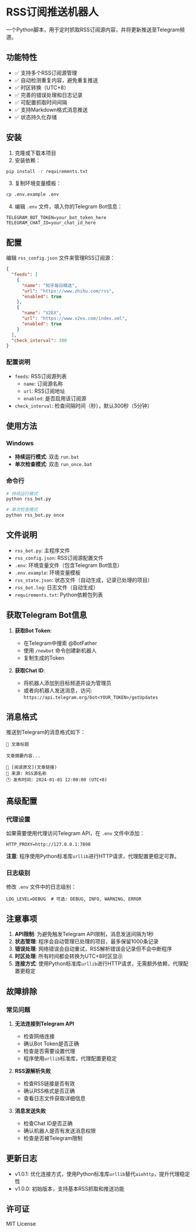 # RSS订阅推送机器人

一个Python脚本，用于定时抓取RSS订阅源内容，并将更新推送至Telegram频道。

## 功能特性

- ✅ 支持多个RSS订阅源管理
- ✅ 自动检测重复内容，避免重复推送
- ✅ 时区转换（UTC+8）
- ✅ 完善的错误处理和日志记录
- ✅ 可配置抓取时间间隔
- ✅ 支持Markdown格式消息推送
- ✅ 状态持久化存储

## 安装

1. 克隆或下载本项目
2. 安装依赖：
```bash
pip install -r requirements.txt
```

3. 复制环境变量模板：
```bash
cp .env.example .env
```

4. 编辑 `.env` 文件，填入你的Telegram Bot信息：
```
TELEGRAM_BOT_TOKEN=your_bot_token_here
TELEGRAM_CHAT_ID=your_chat_id_here
```

## 配置

编辑 `rss_config.json` 文件来管理RSS订阅源：

```json
{
  "feeds": [
    {
      "name": "知乎每日精选",
      "url": "https://www.zhihu.com/rss",
      "enabled": true
    },
    {
      "name": "V2EX",
      "url": "https://www.v2ex.com/index.xml",
      "enabled": true
    }
  ],
  "check_interval": 300
}
```

### 配置说明

- `feeds`: RSS订阅源列表
  - `name`: 订阅源名称
  - `url`: RSS订阅地址
  - `enabled`: 是否启用该订阅源
- `check_interval`: 检查间隔时间（秒），默认300秒（5分钟）

## 使用方法

### Windows

- **持续运行模式**: 双击 `run.bat`
- **单次检查模式**: 双击 `run_once.bat`

### 命令行

```bash
# 持续运行模式
python rss_bot.py

# 单次检查模式
python rss_bot.py once
```

## 文件说明

- `rss_bot.py`: 主程序文件
- `rss_config.json`: RSS订阅源配置文件
- `.env`: 环境变量文件（包含Telegram Bot信息）
- `.env.example`: 环境变量模板
- `rss_state.json`: 状态文件（自动生成，记录已处理的项目）
- `rss_bot.log`: 日志文件（自动生成）
- `requirements.txt`: Python依赖包列表

## 获取Telegram Bot信息

1. **获取Bot Token**: 
   - 在Telegram中搜索 @BotFather
   - 使用 `/newbot` 命令创建新机器人
   - 复制生成的Token

2. **获取Chat ID**:
   - 将机器人添加到目标频道并设为管理员
   - 或者向机器人发送消息，访问: `https://api.telegram.org/bot<YOUR_TOKEN>/getUpdates`

## 消息格式

推送到Telegram的消息格式如下：

```
📰 文章标题

文章摘要内容...

🔗 [阅读原文](文章链接)
📍 来源: RSS源名称
🕐 发布时间: 2024-01-01 12:00:00 (UTC+8)
```

## 高级配置

### 代理设置

如果需要使用代理访问Telegram API，在 `.env` 文件中添加：
```
HTTP_PROXY=http://127.0.0.1:7890
```

**注意**: 程序使用Python标准库`urllib`进行HTTP请求，代理配置更稳定可靠。

### 日志级别

修改 `.env` 文件中的日志级别：
```
LOG_LEVEL=DEBUG  # 可选: DEBUG, INFO, WARNING, ERROR
```

## 注意事项

1. **API限制**: 为避免触发Telegram API限制，消息发送间隔为1秒
2. **状态管理**: 程序会自动管理已处理的项目，最多保留1000条记录
3. **错误处理**: 网络错误会自动重试，RSS解析错误会记录但不会中断程序
4. **时区处理**: 所有时间都会转换为UTC+8时区显示
5. **连接方式**: 使用Python标准库`urllib`进行HTTP请求，无需额外依赖，代理配置更稳定

## 故障排除

### 常见问题

1. **无法连接到Telegram API**
   - 检查网络连接
   - 确认Bot Token是否正确
   - 检查是否需要设置代理
   - 程序使用`urllib`标准库，代理配置更稳定

2. **RSS源解析失败**
   - 检查RSS链接是否有效
   - 确认RSS格式是否正确
   - 查看日志文件获取详细信息

3. **消息发送失败**
   - 检查Chat ID是否正确
   - 确认机器人是否有发送消息权限
   - 检查是否被Telegram限制

## 更新日志

- v1.0.1: 优化连接方式，使用Python标准库`urllib`替代`aiohttp`，提升代理稳定性
- v1.0.0: 初始版本，支持基本RSS抓取和推送功能

## 许可证

MIT License